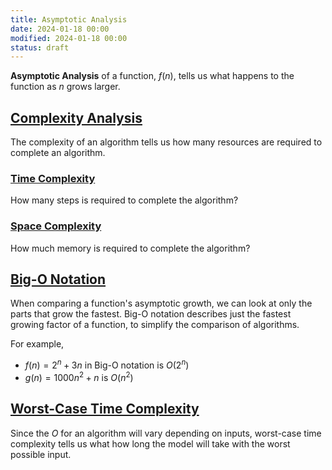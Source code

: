 ```yaml
---
title: Asymptotic Analysis
date: 2024-01-18 00:00
modified: 2024-01-18 00:00
status: draft
---
```


**Asymptotic Analysis** of a function, $f(n)$, tells us what happens to the function as $n$ grows larger.

## [Complexity Analysis](complexity-analysis.md)

The complexity of an algorithm tells us how many resources are required to complete an algorithm.

### [Time Complexity](time-complexity.md)

How many steps is required to complete the algorithm?

### [Space Complexity](space-complexity.md)

How much memory is required to complete the algorithm?

## [Big-O Notation](big-o-notation.md)

When comparing a function's asymptotic growth, we can look at only the parts that grow the fastest. Big-O notation describes just the fastest growing factor of a function, to simplify the comparison of algorithms.

For example,
* $f(n) = 2^{n} + 3n$ in Big-O notation is $O(2^n)$
* $g(n) = 1000n^2 + n$ is $O(n^2)$

## [Worst-Case Time Complexity](worst-case-time-complexity.md)

Since the $O$ for an algorithm will vary depending on inputs, worst-case time complexity tells us what how long the model will take with the worst possible input.
